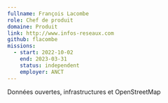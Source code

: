 ```yaml
---
fullname: François Lacombe
role: Chef de produit
domaine: Produit
link: http://www.infos-reseaux.com
github: flacombe
missions:
  - start: 2022-10-02
    end: 2023-03-31
    status: independent
    employer: ANCT
---
```


Données ouvertes, infrastructures et OpenStreetMap
